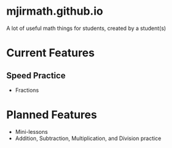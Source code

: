 # mjirmath.github.io
A lot of useful math things for students, created by a student(s)
# Current Features
## Speed Practice
- Fractions
# Planned Features
- Mini-lessons
- Addition, Subtraction, Multiplication, and Division practice
